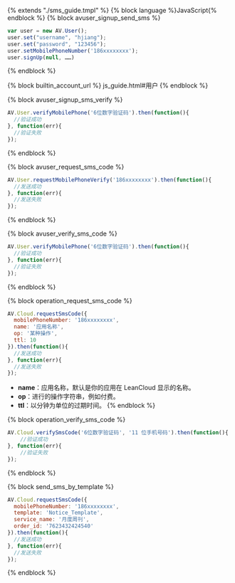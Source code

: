 {% extends "./sms_guide.tmpl" %}
{% block language %}JavaScript{% endblock %}
{% block avuser_signup_send_sms %}
  ```javascript
var user = new AV.User();
user.set("username", "hjiang");
user.set("password", "123456");
user.setMobilePhoneNumber('186xxxxxxxx');
user.signUp(null, ……)
  ```
{% endblock %}

{% block builtin_account_url %}
js_guide.html#用户
{% endblock %}

{% block avuser_signup_sms_verify %}
  ```javascript
  AV.User.verifyMobilePhone('6位数字验证码').then(function(){
    //验证成功
  }, function(err){
    //验证失败
  });
  ```
{% endblock %}

{% block avuser_request_sms_code %}
  ```javascript
AV.User.requestMobilePhoneVerify('186xxxxxxxx').then(function(){
    //发送成功
}, function(err){
    //发送失败
  });
```
{% endblock %}

{% block avuser_verify_sms_code %}
  ```javascript
AV.User.verifyMobilePhone('6位数字验证码').then(function(){
    //验证成功
}, function(err){
    //验证失败
});
  ```
{% endblock %}

{% block operation_request_sms_code %}
  ```javascript
AV.Cloud.requestSmsCode({
    mobilePhoneNumber: '186xxxxxxxx',
    name: '应用名称',
    op: '某种操作',
    ttl: 10
}).then(function(){
    //发送成功
}, function(err){
    //发送失败
});
  ```
  * **name**：应用名称，默认是你的应用在 LeanCloud 显示的名称。
  * **op**：进行的操作字符串，例如付费。
  * **ttl**：以分钟为单位的过期时间。
{% endblock %}

{% block operation_verify_sms_code %}
  ```javascript
AV.Cloud.verifySmsCode('6位数字验证码', '11 位手机号码').then(function(){
      //验证成功
}, function(err){
      //验证失败
});
  ```
{% endblock %}

{% block send_sms_by_template %}
```javascript
AV.Cloud.requestSmsCode({
  mobilePhoneNumber: '186xxxxxxxx',
  template: 'Notice_Template',
  service_name: '月度周刊',
  order_id: '7623432424540'
}).then(function(){
  //发送成功
}, function(err){
  //发送失败
});
```
{% endblock %}
